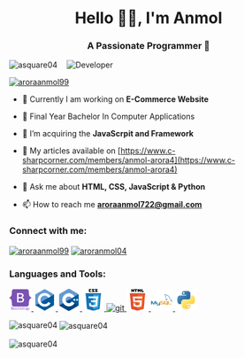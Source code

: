 <h1 align="center">Hello 👋🏻, I'm Anmol</h1>
<h3 align="center">A Passionate Programmer 💫</h3>


<img align = "right" alt = "Developer" width = "400" src = "https://camo.githubusercontent.com/5ddf73ad3a205111cf8c686f687fc216c2946a75005718c8da5b837ad9de78c9/68747470733a2f2f7468756d62732e6766796361742e636f6d2f4576696c4e657874446576696c666973682d736d616c6c2e676966">

<p align="left"> <img src="https://komarev.com/ghpvc/?username=asquare04&label=Profile%20views&color=0e75b6&style=flat" alt="asquare04" /> </p>



<p align="left"> <a href="https://twitter.com/aroraanmol99" target="blank"><img src="https://img.shields.io/twitter/follow/aroraanmol99?logo=twitter&style=for-the-badge" alt="aroraanmol99" /></a> </p>

- 👀 Currently I am working on **E-Commerce Website**

- 📍 Final Year Bachelor In Computer Applications

- 🌱 I’m acquiring the **JavaScrpit and Framework**

- 📝 My articles available on [https://www.c-sharpcorner.com/members/anmol-arora4](https://www.c-sharpcorner.com/members/anmol-arora4)

- 💬 Ask me about **HTML, CSS, JavaScript & Python**

- 📫 How to reach me **aroraanmol722@gmail.com**

<h3 align="left">Connect with me:</h3>
<p align="left">
<a href="https://twitter.com/aroraanmol99" target="blank"><img align="center" src="https://raw.githubusercontent.com/rahuldkjain/github-profile-readme-generator/master/src/images/icons/Social/twitter.svg" alt="aroraanmol99" height="30" width="40" /></a>
<a href="https://instagram.com/aroranmol04" target="blank"><img align="center" src="https://raw.githubusercontent.com/rahuldkjain/github-profile-readme-generator/master/src/images/icons/Social/instagram.svg" alt="aroranmol04" height="30" width="40" /></a>
</p>

<h3 align="left">Languages and Tools:</h3>
<p align="left"> <a href="https://getbootstrap.com" target="_blank" rel="noreferrer"> <img src="https://raw.githubusercontent.com/devicons/devicon/master/icons/bootstrap/bootstrap-plain-wordmark.svg" alt="bootstrap" width="40" height="40"/> </a> <a href="https://www.cprogramming.com/" target="_blank" rel="noreferrer"> <img src="https://raw.githubusercontent.com/devicons/devicon/master/icons/c/c-original.svg" alt="c" width="40" height="40"/> </a> <a href="https://www.w3schools.com/cpp/" target="_blank" rel="noreferrer"> <img src="https://raw.githubusercontent.com/devicons/devicon/master/icons/cplusplus/cplusplus-original.svg" alt="cplusplus" width="40" height="40"/> </a> <a href="https://www.w3schools.com/css/" target="_blank" rel="noreferrer"> <img src="https://raw.githubusercontent.com/devicons/devicon/master/icons/css3/css3-original-wordmark.svg" alt="css3" width="40" height="40"/> </a> <a href="https://git-scm.com/" target="_blank" rel="noreferrer"> <img src="https://www.vectorlogo.zone/logos/git-scm/git-scm-icon.svg" alt="git" width="40" height="40"/> </a> <a href="https://www.w3.org/html/" target="_blank" rel="noreferrer"> <img src="https://raw.githubusercontent.com/devicons/devicon/master/icons/html5/html5-original-wordmark.svg" alt="html5" width="40" height="40"/> </a> <a href="https://www.mysql.com/" target="_blank" rel="noreferrer"> <img src="https://raw.githubusercontent.com/devicons/devicon/master/icons/mysql/mysql-original-wordmark.svg" alt="mysql" width="40" height="40"/> </a> <a href="https://www.python.org" target="_blank" rel="noreferrer"> <img src="https://raw.githubusercontent.com/devicons/devicon/master/icons/python/python-original.svg" alt="python" width="40" height="40"/> </a> </p>

<p><img align="left" src="https://github-readme-stats.vercel.app/api/top-langs?username=asquare04&show_icons=true&locale=en&layout=compact" alt="asquare04" /></p>

<p>&nbsp;<img align="center" src="https://github-readme-stats.vercel.app/api?username=asquare04&show_icons=true&locale=en" alt="asquare04" /></p>

<p><img align="center" src="https://github-readme-streak-stats.herokuapp.com/?user=asquare04&" alt="asquare04" /></p>
